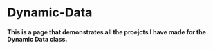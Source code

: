 # Dynamic-Data
#### This is a page that demonstrates all the proejcts I have made for the Dynamic Data class.
